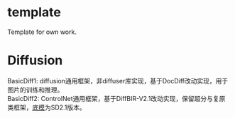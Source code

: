 # template
Template for own work.


# Diffusion
BasicDiff1: diffusion通用框架，非diffuser库实现，基于DocDiff改动实现，用于图片的训练和推理。   
BasicDiff2: ControlNet通用框架，基于DiffBIR-V2.1改动实现，保留超分与复原类框架，[底模](https://huggingface.co/stabilityai/stable-diffusion-2-1-base/resolve/main/v2-1_512-ema-pruned.ckpt)为SD2.1版本。

